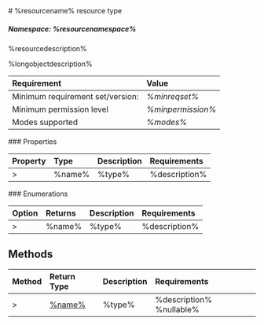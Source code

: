 <resource>
# %resourcename% resource type

##### Namespace: *%resourcenamespace%*

%resourcedescription%

%longobjectdescription%

|Requirement| Value|
|:----------|:-----|
|Minimum requirement set/version: | *%minreqset%*| 
|Minimum permission level |*%minpermission%* |
|Modes supported | *%modes%*| 

</resource>

<properties>
### Properties

| Property	   | Type	| Description| Requirements|
|:-------------|:-------|:-----------|:------------|
>|%name%      | %type% | %description% | %req% %nullable% %readonly%|

</properties>

<enums>
### Enumerations

| Option	   | Returns	| Description| Requirements|
|:-------------|:-------|:-----------|:------------|
>|%name%      | %type% | %description% | %enumreq% |

</enums>

<methods>

## Methods

| Method	   | Return Type    | Description | Requirements|
|:-------------|:---------------|:------------|:----|
>| [%name%](%link%)     | %type% | %description% %nullable% | %req%|

</methods>

